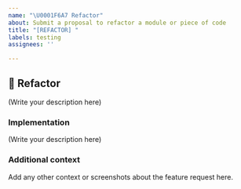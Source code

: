 ```yaml
---
name: "\U0001F6A7 Refactor"
about: Submit a proposal to refactor a module or piece of code
title: "[REFACTOR] "
labels: testing
assignees: ''

---
```


## 🚧 Refactor

<!--
    What module or piece of code would you like to refactor on DarkWorlds Server and why?
-->

(Write your description here)

### Implementation

<!--
    What components of DarkWorlds Server will be affected by this design (if any)?
    How should this feature be implemented?
-->

(Write your description here)

### Additional context
Add any other context or screenshots about the feature request here.
